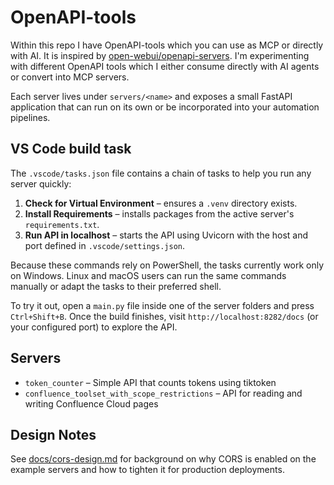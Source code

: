# OpenAPI-tools
Within this repo I have OpenAPI-tools which you can use as MCP or directly with AI.
It is inspired by [open-webui/openapi-servers](https://github.com/open-webui/openapi-servers).
I'm experimenting with different OpenAPI tools which I either consume directly with AI agents or convert into MCP servers.

Each server lives under `servers/<name>` and exposes a small FastAPI application that can run on its own or be incorporated into your automation pipelines.

## VS Code build task
The `.vscode/tasks.json` file contains a chain of tasks to help you run any server quickly:

1. **Check for Virtual Environment** – ensures a `.venv` directory exists.
2. **Install Requirements** – installs packages from the active server's `requirements.txt`.
3. **Run API in localhost** – starts the API using Uvicorn with the host and port defined in `.vscode/settings.json`.

Because these commands rely on PowerShell, the tasks currently work only on Windows. Linux and macOS users can run the same commands manually or adapt the tasks to their preferred shell.

To try it out, open a `main.py` file inside one of the server folders and press `Ctrl+Shift+B`. Once the build finishes, visit `http://localhost:8282/docs` (or your configured port) to explore the API.

## Servers
- `token_counter` – Simple API that counts tokens using tiktoken
- `confluence_toolset_with_scope_restrictions` – API for reading and writing Confluence Cloud pages

## Design Notes

See [docs/cors-design.md](docs/cors-design.md) for background on why CORS is
enabled on the example servers and how to tighten it for production deployments.
